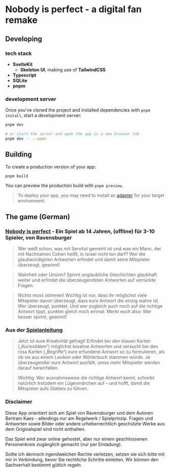 # Nobody is perfect - a digital fan remake

## Developing

### tech stack

- **SvelteKit**
  - **Skeleton UI**, making use of **TailwindCSS**
- **Typescript**
- **SQLite**
- **pnpm**

### development server

Once you've cloned the project and installed dependencies with `pnpm install`, start a development server:

```bash
pnpm dev

# or start the server and open the app in a new browser tab
pnpm dev -- --open
```

## Building

To create a production version of your app:

```bash
pnpm build
```

You can preview the production build with `pnpm preview`.

> To deploy your app, you may need to install an [adapter](https://kit.svelte.dev/docs/adapters) for your target environment.

## The game (German)

### [Nobody is perfect](https://www.ravensburger.de/de-DE/pdp/26845) - Ein Spiel ab 14 Jahren, (offline) für 3-10 Spieler, von **Ravensburger**

> Wer weiß schon, was mit Servitut gemeint ist und was ein Mann, der mit Nachnamen Cohen heißt, in Israel nicht tun darf? Wer die glaubwürdigsten Antworten erfindet und damit seine Mitspieler überzeugt, gewinnt!

> Wahrheit oder Unsinn? Spinnt unglaubliche Geschichten glaubhaft weiter und erfindet die überzeugendsten Antworten auf verrückte Fragen.

> Nichts muss stimmen! Wichtig ist nur, dass ihr möglichst viele Mitspieler davon überzeugt, dass eure Antwort die einzig wahre ist.
> Wer überzeugt, punktet. Und wer zugleich auch noch auf die richtige Antwort tippt, punktet gleich noch einmal.
> Merkt euch also: Wer besser spinnt, gewinnt!

### Aus der [Spielanleitung](https://www.ravensburger.de/spieleanleitungen/ecm/Spielanleitungen/26845%20Anl%202051662.pdf)

> Jetzt ist eure Kreativität gefragt! Erfindet bei den blauen Karten („Kuriositäten“) möglichst kreative
> Antworten und versucht bei den rosa Karten („Begriffe“) eure erfundene Antwort so zu formulieren,
> als ob sie aus einem Lexikon oder Wörterbuch stammen würde. Je überzeugender eure Antwort
> ausfällt, umso mehr Mitspieler werden darauf hereinfallen.

> Wichtig: Wer ausnahmsweise die richtige Antwort kennt, schreibt natürlich trotzdem ein Lügenmärchen auf – und hofft, damit die Mitspieler aufs Glatteis zu führen.

### Disclaimer

Diese App orientiert sich am Spiel von Ravensburger und dem Autoren Bertram Kaes - allerdings nur am Regelwerk / Spielprinzip.
Fragen und Antworten sowie Bilder oder andere urheberrechtlich geschützte Werke aus dem Originalspiel sind nicht enthalten.

Das Spiel wird zwar online gehostet, aber nur einem geschlossenen Personenkreis zugänglich gemacht (nur per Einladung).

Sollte ich dennoch irgendwelchen Rechte verletzen, setzen sie sich bitte mit mir in Verbindung, bevor Sie rechtliche Schritte einleiten. Wir können den Sachverhalt bestimmt gütlich regeln.
